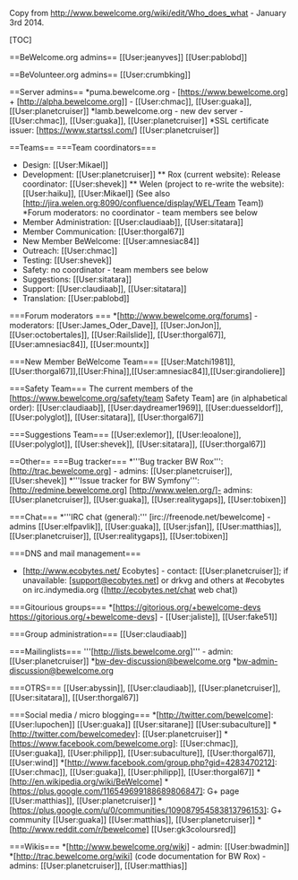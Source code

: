 Copy from http://www.bewelcome.org/wiki/edit/Who_does_what - January 3rd 2014.  

[TOC]

==BeWelcome.org admins==
[[User:jeanyves]]
[[User:pablobd]]

==BeVolunteer.org admins==
[[User:crumbking]]

==Server admins==
*puma.bewelcome.org - [https://www.bewelcome.org] + [http://alpha.bewelcome.org]] - [[User:chmac]], [[User:guaka]], [[User:planetcruiser]]
*lamb.bewelcome.org - new dev server -  [[User:chmac]], [[User:guaka]], [[User:planetcruiser]]
*SSL certificate issuer: [https://www.startssl.com/] [[User:planetcruiser]]

==Teams==
===Team coordinators===
* Design: [[User:Mikael]]
* Development: [[User:planetcruiser]]
** Rox (current website): Release coordinator: [[User:shevek]]
** Welen (project to re-write the website): [[User:haiku]], [[User:Mikael]] (See also [http://jira.welen.org:8090/confluence/display/WEL/Team Team])
*Forum moderators: no coordinator - team members see below
* Member Administration:  [[User:claudiaab]], [[User:sitatara]]
* Member Communication: [[User:thorgal67]]
* New Member BeWelcome: [[User:amnesiac84]]
* Outreach: [[User:chmac]]
* Testing: [[User:shevek]]
* Safety: no coordinator - team members see below
* Suggestions: [[User:sitatara]]
* Support: [[User:claudiaab]], [[User:sitatara]]
* Translation: [[User:pablobd]]

===Forum moderators ===
*[http://www.bewelcome.org/forums]  - moderators: [[User:James_Oder_Dave]], [[User:JonJon]], [[User:octobertales]], [[User:Railslide]], [[User:thorgal67]], [[User:amnesiac84]], [[User:mountx]]

===New Member BeWelcome Team===
[[User:Matchi1981]],[[User:thorgal67]],[[User:Fhina]],[[User:amnesiac84]],[[User:girandoliere]]

===Safety Team===
The current members of the [https://www.bewelcome.org/safety/team Safety Team] are (in alphabetical order):
[[User:claudiaab]], [[User:daydreamer1969]], [[User:duesseldorf]], [[User:polyglot]],  [[User:sitatara]], [[User:thorgal67]]

===Suggestions Team===
[[User:exlemor]], [[User:leoalone]], [[User:polyglot]], [[User:shevek]], [[User:sitatara]], [[User:thorgal67]]

==Other==
===Bug tracker===
*'''Bug tracker BW Rox''': [http://trac.bewelcome.org] - admins: [[User:planetcruiser]], [[User:shevek]]
*'''Issue tracker for BW Symfony''': [http://redmine.bewelcome.org] [http://www.welen.org/]- admins: [[User:planetcruiser]], [[User:guaka]], [[User:realitygaps]],  [[User:tobixen]]

===Chat===
*'''IRC chat (general):''' [irc://freenode.net/bewelcome] - admins [[User:elfpavlik]], [[User:guaka]], [[User:jsfan]], [[User:matthias]],  [[User:planetcruiser]],  [[User:realitygaps]], [[User:tobixen]]

===DNS and mail management===
* [http://www.ecobytes.net/ Ecobytes] - contact: [[User:planetcruiser]]; if unavailable: [support@ecobytes.net] or drkvg and others at #ecobytes on irc.indymedia.org ([http://ecobytes.net/chat web chat])

===Gitourious groups===
*[https://gitorious.org/+bewelcome-devs https://gitorious.org/+bewelcome-devs] - [[User:jaliste]], [[User:fake51]]

===Group administration===
[[User:claudiaab]]

===Mailinglists===
'''[http://lists.bewelcome.org]''' - admin: [[User:planetcruiser]]
*bw-dev-discussion@bewelcome.org
*bw-admin-discussion@bewelcome.org

===OTRS===
[[User:abyssin]], [[User:claudiaab]], [[User:planetcruiser]], [[User:sitatara]], [[User:thorgal67]]

===Social media / micro blogging===
*[http://twitter.com/bewelcome]: [[User:lupochen]] [[User:guaka]] [[User:sitarane]] [[User:subaculture]]
*[http://twitter.com/bewelcomedev]: [[User:planetcruiser]]
*[https://www.facebook.com/bewelcome.org]: [[User:chmac]], [[User:guaka]], [[User:philipp]], [[User:subaculture]], [[User:thorgal67]], [[User:wind]]
*[http://www.facebook.com/group.php?gid=4283470212]: [[User:chmac]], [[User:guaka]], [[User:philipp]], [[User:thorgal67]]
*[http://en.wikipedia.org/wiki/BeWelcome]
*[https://plus.google.com/116549699188689806847]: G+ page [[User:matthias]], [[User:planetcruiser]]
*[https://plus.google.com/u/0/communities/109087954583813796153]: G+ community [[User:guaka]] [[User:matthias]], [[User:planetcruiser]]
*[http://www.reddit.com/r/bewelcome] [[User:gk3coloursred]]

===Wikis===
*[http://www.bewelcome.org/wiki] - admin: [[User:bwadmin]]
*[http://trac.bewelcome.org/wiki] (code documentation for BW Rox) - admins: [[User:planetcruiser]], [[User:matthias]]
